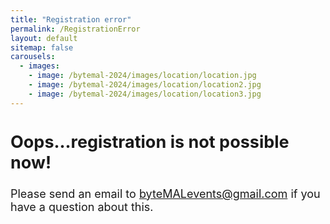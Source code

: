 ```yaml
---
title: "Registration error"
permalink: /RegistrationError
layout: default
sitemap: false
carousels:
  - images: 
    - image: /bytemal-2024/images/location/location.jpg
    - image: /bytemal-2024/images/location/location2.jpg
    - image: /bytemal-2024/images/location/location3.jpg
---
```


  <div class="col-sm-12 px-3">
	  <div class="jumbotron p-5" style="text-align:left; font-size:18px">
		  <h2><b>Oops...registration is not possible now!</b></h2>
		  <p> Please send an email to <a href = "mailto:byteMALevents@gmail.com">byteMALevents@gmail.com</a> if you have a question about this.
	          </p>
	  </div>
	  

